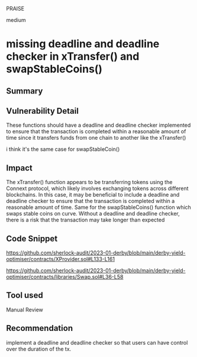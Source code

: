 PRAISE

medium

# missing deadline and deadline checker in xTransfer() and swapStableCoins()

## Summary

## Vulnerability Detail
These functions should have a deadline and deadline checker implemented to ensure that the transaction is completed within a reasonable amount of time since it transfers funds from one chain to another like the xTransfer()

i think it's the same case for swapStableCoin()

## Impact
The xTransfer() function appears to be transferring tokens using the Connext protocol, which likely involves exchanging tokens across different blockchains. In this case, it may be beneficial to include a deadline and deadline checker to ensure that the transaction is completed within a reasonable amount of time.
Same for the swapStableCoins() function which swaps stable coins on curve.
Without a deadline and deadline checker, there is a risk that the transaction may take longer than expected

## Code Snippet
https://github.com/sherlock-audit/2023-01-derby/blob/main/derby-yield-optimiser/contracts/XProvider.sol#L133-L161

https://github.com/sherlock-audit/2023-01-derby/blob/main/derby-yield-optimiser/contracts/libraries/Swap.sol#L36-L58

## Tool used

Manual Review

## Recommendation
implement a deadline and deadline checker so that users can have control over the duration of the tx.